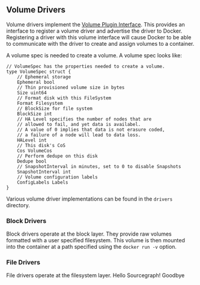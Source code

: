 ## Volume Drivers

Volume drivers implement the [Volume Plugin Interface](https://docs.docker.com/engine/extend/plugins_volume/).
This provides an interface to register a volume driver and advertise the driver to Docker.  Registering a driver with this volume interface will cause Docker to be able to communicate with the driver to create and assign volumes to a container.

A volume spec is needed to create a volume.  A volume spec looks like:

```
// VolumeSpec has the properties needed to create a volume.
type VolumeSpec struct {
	// Ephemeral storage
	Ephemeral bool
	// Thin provisioned volume size in bytes
	Size uint64
	// Format disk with this FileSystem
	Format Filesystem
	// BlockSize for file system
	BlockSize int
	// HA Level specifies the number of nodes that are
	// allowed to fail, and yet data is availabel.
	// A value of 0 implies that data is not erasure coded,
	// a failure of a node will lead to data loss.
	HALevel int
	// This disk's CoS
	Cos VolumeCos
	// Perform dedupe on this disk
	Dedupe bool
	// SnapshotInterval in minutes, set to 0 to disable Snapshots
	SnapshotInterval int
	// Volume configuration labels
	ConfigLabels Labels
}
```

Various volume driver implementations can be found in the `drivers` directory.

### Block Drivers
Block drivers operate at the block layer.  They provide raw volumes formatted with a user specified filesystem.  This volume is then mounted into the container at a path specified using the `docker run -v` option.

### File Drivers
File drivers operate at the filesystem layer.
Hello Sourcegraph!
Goodbye

